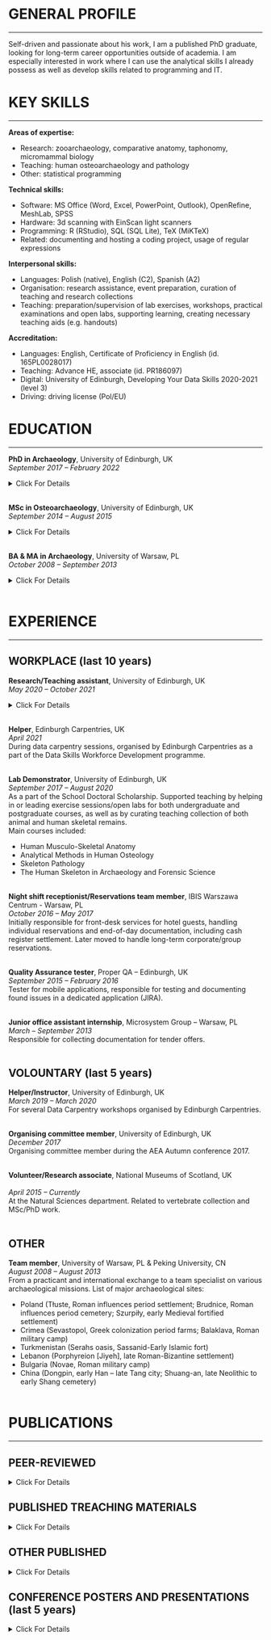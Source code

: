 # GENERAL PROFILE
---

Self-driven and passionate about his work, I am a published PhD graduate, looking for long-term career opportunities outside of academia. I am especially interested in work where I can use the analytical skills I already possess as well as develop skills related to programming and IT.

# KEY SKILLS
---

**Areas of expertise:**
-	Research:          zooarchaeology, comparative anatomy, taphonomy, micromammal biology
-	Teaching:          human osteoarchaeology and pathology
-	Other:             statistical programming

**Technical skills:**
-	Software:          MS Office (Word, Excel, PowerPoint, Outlook), OpenRefine, MeshLab, SPSS
-	Hardware:          3d scanning with EinScan light scanners
-	Programming:       R (RStudio), SQL (SQL Lite), TeX (MiKTeX)
-	Related:           documenting and hosting a coding project, usage of regular expressions

**Interpersonal skills:**
-	Languages:         Polish (native), English (C2), Spanish (A2)
-	Organisation:      research assistance, event preparation, curation of teaching and research collections
-	Teaching:          preparation/supervision of lab exercises, workshops, practical examinations and
                     open labs, supporting learning, creating necessary teaching aids (e.g. handouts)

**Accreditation:**
-	Languages:         English, Certificate of Proficiency in English (id. 165PL0028017)
-	Teaching:          Advance HE, associate (id. PR186097)
-	Digital:           University of Edinburgh, Developing Your Data Skills 2020-2021 (level 3)
-	Driving:           driving license (Pol/EU)

# EDUCATION
---

**PhD in Archaeology**, University of Edinburgh, UK <br>
*September 2017 – February 2022* 

<details><summary>Click For Details</summary>
Thesis title: *Rethinking established methodology in micromammal taphonomy: Archaeological case studies from Orkney, UK (4th millennium BC – 15th century AD)*<br>
Supervisors: Dr Robin Bendrey, Dr Guillaume Robin <br>
Studies funded in full by the HCA School Doctoral Scholarship <br>
</details> <br>

**MSc in Osteoarchaeology**, University of Edinburgh, UK <br>
*September 2014 – August 2015* 

<details><summary>Click For Details</summary>
  Thesis title: *From simple studies to complex issues: Research on rodent bone assemblages from Skara Brae*<br>
Supervisors: Prof Laszlo Bartosiewicz, Dr Kathleen McSweeney<br>
Studies partially funded by the HCA School Master Scholarship <br>
</details> <br>

**BA & MA in Archaeology**, University of Warsaw, PL <br>
*October 2008 – September 2013* 

<details><summary>Click For Details</summary>
Theses related to animal iconography: elephant depictions during the Hellenistic period (BA) and the meaning of a Tao-Tie animal motive during the Shang dynasty, China (MA).<br>
Supervisors: Prof Tomasz Waliszewski (BA), Prof Barbara Kaim (MA)<br>
</details> <br>

# EXPERIENCE
---

## WORKPLACE (last 10 years)

**Research/Teaching assistant**, University of Edinburgh, UK <br>
*May 2020 – October 2021*  <details><summary>Click For Details</summary>
Several contract or internal (contractless) work. Major included:<br>
-	Curatorial work for the National Museums of Scotland (creating a database of red squirrel Sciurus vulgaris skeletal specimens, measurements and pathological changes recording, supporting related research)
-	Literature reviews/pilot work for two pilot projects related to brucellosis and leprosy in animals
-	Preparation of a tutorial on creating simple web applications for the Centre for Data, Culture and Society, University of Edinburgh (Link1; full citation in the Published Teaching Materials CV section)<br>
</details> <br>

**Helper**, Edinburgh Carpentries, UK<br>
*April 2021* <br>
During data carpentry sessions, organised by Edinburgh Carpentries as a part of the Data Skills Workforce Development programme.<br><br>


**Lab Demonstrator**, University of Edinburgh, UK <br>
*September 2017 – August 2020*  <br>
As a part of the School Doctoral Scholarship. Supported teaching by helping in or leading exercise sessions/open labs for both undergraduate and postgraduate courses, as well as by curating teaching collection of both animal and human skeletal remains.  <br> 
Main courses included:  <br> 
-	Human Musculo-Skeletal Anatomy
-	Analytical Methods in Human Osteology
-	Skeleton Pathology 
-	The Human Skeleton in Archaeology and Forensic Science <br><br>


**Night shift receptionist/Reservations team member**, IBIS Warszawa Centrum - Warsaw, PL  <br>
*October 2016 – May 2017*   <br>
Initially responsible for front-desk services for hotel guests, handling individual reservations and end-of-day documentation, including cash register settlement. Later moved to handle long-term corporate/group reservations.<br><br>


**Quality Assurance tester**, Proper QA – Edinburgh, UK  <br>
*September 2015 – February 2016* <br>
Tester for mobile applications, responsible for testing and documenting found issues in a dedicated application (JIRA). <br><br>


**Junior office assistant internship**, Microsystem Group – Warsaw, PL <br>
*March – September 2013* <br>
Responsible for collecting documentation for tender offers. <br><br>


## VOLOUNTARY (last 5 years)

**Helper/Instructor**, University of Edinburgh, UK <br>
*March 2019 – March 2020* <br>
For several Data Carpentry workshops organised by Edinburgh Carpentries. <br><br>


**Organising committee member**, University of Edinburgh, UK <br>
*December 2017* <br>
Organising committee member during the AEA Autumn conference 2017. <br><br>


**Volunteer/Research associate**, National Museums of Scotland, UK <br><br>
*April 2015 – Currently* <br>
At the Natural Sciences department. Related to vertebrate collection and MSc/PhD work. <br><br>


## OTHER

**Team member**, University of Warsaw, PL & Peking University, CN  <br>
*August 2008 – August 2013* <br>
From a practicant and international exchange to a team specialist on various archaeological missions. List of major archaeological sites: <br>
-	Poland (Tłuste, Roman influences period settlement; Brudnice, Roman influences period cemetery; Szurpiły, early Medieval fortified settlement)
-	Crimea (Sevastopol, Greek colonization period farms; Balaklava, Roman military camp)
-	Turkmenistan (Serahs oasis, Sassanid-Early Islamic fort)
-	Lebanon (Porphyreion [Jiyeh], late Roman-Bizantine settlement)
-	Bulgaria (Novae, Roman military camp)
-	China (Dongpin, early Han – late Tang city; Shuang-an, late Neolithic to early Shang cemetery) <br><br>


# PUBLICATIONS
---

## PEER-REVIEWED

<details><summary>Click For Details</summary>
  
**Romaniuk, AA, Panciroli, E, Buckley, M, Pal Chowdhury, M, Willars, C, Herman, JS, Troalen, L, Shepherd, AN, Clarke, DV, Sheridan, AS, van Dongen, BE, Butler, IB & R Bendrey 2020.** Combined visual and biochemical analyses confirm depositor and diet for Neolithic coprolites from Skara Brae. Journal of Archaeological and Anthropological Sciences 12 (274) DOI: [https://doi.org/10.1007/s12520-020-01225-9](https://doi.org/10.1007/s12520-020-01225-9)

**Romaniuk, AA, Shepherd, AN, Clarke, DV, Sheridan, AJ, Fraser, S, Bartosiewicz L & JS Herman 2016.** Rodents: food or pests in Neolithic Orkney. Royal Society Open Science 3 (10) DOI: [http://rsos.royalsocietypublishing.org/content/3/10/160514](http://rsos.royalsocietypublishing.org/content/3/10/160514)
</details>
  
## PUBLISHED TREACHING MATERIALS

<details><summary>Click For Details</summary>
  
**Romaniuk, A 2021.** Building interactive web applications in R using SHINY. Zenodo DOI: [https://doi.org/10.5281/zenodo.5705151](https://doi.org/10.5281/zenodo.5705151)
</details>
  
## OTHER PUBLISHED

<details><summary>Click For Details</summary>
  
**Modrzewska-Pianetti, I, Sztuka, IM, Romaniuk, AA, Wesołowska, M & W Ejsmond eds. 2014.** ARArchaeological Annals Vol. II(2) 2010. Warsaw, Inter-Faculty Scientific Society for Exploration and Preservation World Cultural Heritage HUMANICA, the University of Warsaw.

**Romaniuk, AA 2013.** Kulty greckie na terenie Baktrii w okresie istnienia królestwa Greków Baktryjskich [Greek Cults in Bactria during the Reign of Graeco-Bactrian Kingdom]. In J Hamburg ed. Szkice z Archeologii Bliskiego i Środkowego Wschodu: Tom II. Warsaw, SKN ASBW „Szarkun”.

**Romaniuk, AA 2012.** Słonie na Bliskim Wschodzie w Okresie Hellenistycznym [Elephants in the Near East in the Hellenistic Period]. In Ejsmond, W & A Romaniuk eds. Szkice z Archeologii Bliskiego i Środkowego Wschodu. Warsaw, SKN ASBW „Szarkun”.
</details>
  
## CONFERENCE POSTERS AND PRESENTATIONS (last 5 years)

<details><summary>Click For Details</summary>
  
**Romaniuk, A, Bendrey, R, Herman, J, Robin, G & XR Campillo 2020.** Statistics, taphonomy and representativeness: Making the most out of archaeological micromammal assemblages. In López-García, JM, Blain, H-A, Blanco-Lapaz, À & SE Rhodes eds. 3rd Meeting of the ICAZ Microvertebrate Working Group, September 1st – 2nd 2020, Tarragona (Spain): Abstracts Book. p. 10

**Romaniuk, AA 2018.** Exploring micoromammal remains from Neolithic sites (Skara Brae settlement site, Orkney). 5th Neolithic and Early Bronze Age Research Student Symposium.
Romaniuk, AA, Bendrey, R, Troalen, L & J Herman 2018. Micromammals, humans and environments – long-term perspectives on human-micromammal relationships on Orkney, Scotland: Preliminary interpretations. In Pişkin, E, Sevimli, E, Özger, G & G Durdu eds. 13th ICAZ international conference: abstracts. Ankara, Middle East Technical University. p. 174-175

**Romaniuk, AA 2017.** “Of rodents and men” – The evolution and nature of human-micromammal relationships in prehistoric Orkney and Scotland. In Romaniuk, A, Steinke, K & R Guildford eds. Association for Environmental Archaeology Autumn Conference, Edinburgh 2017: Grand Challenge Agendas in Environmental Archaeology. p. 50

**Romaniuk, AA & JS Herman 2016.** Rodent osteology from a zooarchaeological perspective – rodent skeletal remains from a Neolithic site at Skara Brae, Orkney, United Kingdom. In E Tkadlec ed. Rodens et Spatium July 25 – 29 Olomouc 2016, programme and abstract book. Olomouc, Palacký University Olomouc. p. 87
</details>
